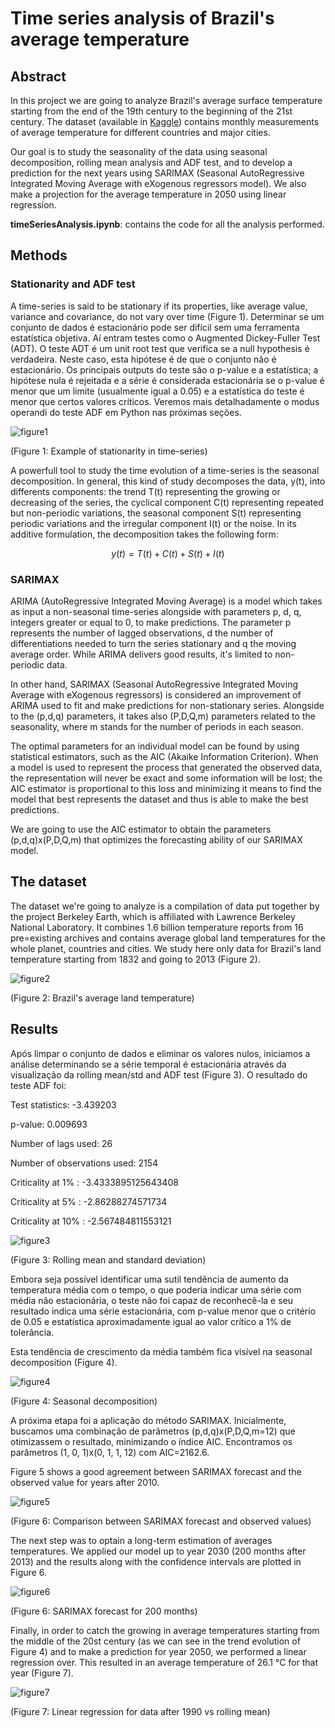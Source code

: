 # Time series analysis of Brazil's average temperature

## Abstract

In this project we are going to analyze Brazil's average surface temperature starting from the end of the 19th century to the beginning of the 21st century. The dataset (available in [Kaggle](https://www.kaggle.com/datasets/berkeleyearth/climate-change-earth-surface-temperature-data)) contains monthly measurements of average temperature for different countries and major cities.

Our goal is to study the seasonality of the data using seasonal decomposition, rolling mean analysis and ADF test, and to develop a prediction for the next years using SARIMAX (Seasonal AutoRegressive Integrated Moving Average with eXogenous regressors model). We also make a projection for the average temperature in 2050 using linear regression.

**timeSeriesAnalysis.ipynb**: contains the code for all the analysis performed.

## Methods

### Stationarity and ADF test

A time-series is said to be stationary if its properties, like average value, variance and covariance, do not vary over time (Figure 1). Determinar se um conjunto de dados é estacionário pode ser difícil sem uma ferramenta estatística objetiva. Aí entram testes como o Augmented Dickey-Fuller Test (ADT).
O teste ADT é um unit root test que verifica se a null hypothesis é verdadeira. Neste caso, esta hipótese é de que o conjunto não é estacionário. Os principais outputs do teste são o p-value e a estatística; a hipótese nula é rejeitada e a série é considerada estacionária se o p-value é menor que um limite (usualmente igual a 0.05) e a estatística do teste é menor que certos valores críticos. Veremos mais detalhadamente o modus operandi do teste ADF em Python nas próximas seções.

![figure1](https://miro.medium.com/v2/resize:fit:1400/1*0vp3L0WZV_HkqS53H6skjg.png)

(Figure 1: Example of stationarity in time-series)

A powerfull tool to study the time evolution of a time-series is the seasonal decomposition. In general, this kind of study decomposes the data, y(t), into differents components: the trend T(t) representing the growing or decreasing of the series, the cyclical component C(t) representing repeated but non-periodic variations, the seasonal component S(t) representing periodic variations and the irregular component I(t) or the noise. In its additive formulation, the decomposition takes the following form:

$$ y(t)=T(t)+C(t)+S(t)+I(t) $$

### SARIMAX

ARIMA (AutoRegressive Integrated Moving Average) is a model which takes as input a non-seasonal time-series alongside with parameters p, d, q, integers greater or equal to 0, to make predictions. The parameter p represents the number of lagged observations, d the number of differentiations needed to turn the series stationary and q the moving average order. While ARIMA delivers good results, it's limited to non-periodic data.

In other hand, SARIMAX (Seasonal AutoRegressive Integrated Moving Average with eXogenous regressors) is considered an improvement of ARIMA used to fit and make predictions for non-stationary series. Alongside to the (p,d,q) parameters, it takes also (P,D,Q,m) parameters related to the seasonality, where m stands for the number of periods in each season.

The optimal parameters for an individual model can be found by using statistical estimators, such as the AIC (Akaike Information Criterion). When a model is used to represent the process that generated the observed data, the representation will never be exact and some information will be lost; the AIC estimator is proportional to this loss and minimizing it means to find the model that best represents the dataset and thus is able to make the best predictions.

We are going to use the AIC estimator to obtain the parameters (p,d,q)x(P,D,Q,m) that optimizes the forecasting ability of our SARIMAX model.

## The dataset

The dataset we're going to analyze is a compilation of data put together by the project Berkeley Earth, which is affiliated with Lawrence Berkeley National Laboratory. It combines 1.6 billion temperature reports from 16 pre=existing archives and contains average global land temperatures for the whole planet, countries and cities.
We study here only data for Brazil's land temperature starting from 1832 and going to 2013 (Figure 2).

![figure2](https://github.com/rafael-raiser/portolio_time-series/blob/main/images/raw_plot.png)

(Figure 2: Brazil's average land temperature)

## Results

Após limpar o conjunto de dados e eliminar os valores nulos, iniciamos a análise determinando se a série temporal é estacionária através da visualização da rolling mean/std and ADF test (Figure 3). O resultado do teste ADF foi:

Test statistics: -3.439203

p-value: 0.009693

Number of lags used: 26

Number of observations used: 2154

Criticality at 1% : -3.4333895125643408

Criticality at 5% : -2.86288274571734

Criticality at 10% : -2.567484811553121

![figure3](https://github.com/rafael-raiser/portolio_time-series/blob/main/images/test_stationarity.png)

(Figure 3: Rolling mean and standard deviation)

Embora seja possível identificar uma sutil tendência de aumento da temperatura média com o tempo, o que poderia indicar uma série com média não estacionária, o teste não foi capaz de reconhecê-la e seu resultado indica uma série estacionária, com p-value menor que o critério de 0.05 e estatística aproximadamente igual ao valor crítico a 1% de tolerância.

Esta tendência de crescimento da média também fica visível na seasonal decomposition (Figure 4).

![figure4](https://github.com/rafael-raiser/portolio_time-series/blob/main/images/seasonal_decomp.png)

(Figure 4: Seasonal decomposition)

A próxima etapa foi a aplicação do método SARIMAX. Inicialmente, buscamos uma combinação de parâmetros (p,d,q)x(P,D,Q,m=12) que otimizassem o resultado, minimizando o índice AIC. Encontramos os parâmetros (1, 0, 1)x(0, 1, 1, 12) com AIC=2162.6.

Figure 5 shows a good agreement between SARIMAX forecast and the observed value for years after 2010.

![figure5](https://github.com/rafael-raiser/portolio_time-series/blob/main/images/sarimax_observed_vs_results.png)

(Figure 6: Comparison between SARIMAX forecast and observed values)

The next step was to optain a long-term estimation of averages temperatures. We applied our model up to year 2030 (200 months after 2013) and the results along with the confidence intervals are plotted in Figure 6.

![figure6](https://github.com/rafael-raiser/portolio_time-series/blob/main/images/sarimax_forecast.png)

(Figure 6: SARIMAX forecast for 200 months)

Finally, in order to catch the growing in average temperatures starting from the middle of the 20st century (as we can see in the trend evolution of Figure 4) and to make a prediction for year 2050, we performed a linear regression over. This resulted in an average temperature of 26.1 °C for that year (Figure 7).

![figure7](https://github.com/rafael-raiser/portolio_time-series/blob/main/images/average_linearfit.png)

(Figure 7: Linear regression for data after 1990 vs rolling mean)














